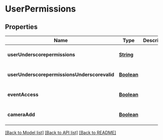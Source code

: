 # UserPermissions
## Properties

Name | Type | Description | Notes
------------ | ------------- | ------------- | -------------
**userUnderscorepermissions** | [**String**](string.md) |  | [optional] [default to null]
**userUnderscorepermissionsUnderscorevalid** | [**Boolean**](boolean.md) |  | [optional] [default to null]
**eventAccess** | [**Boolean**](boolean.md) |  | [optional] [default to null]
**cameraAdd** | [**Boolean**](boolean.md) |  | [optional] [default to null]

[[Back to Model list]](../README.md#documentation-for-models) [[Back to API list]](../README.md#documentation-for-api-endpoints) [[Back to README]](../README.md)

